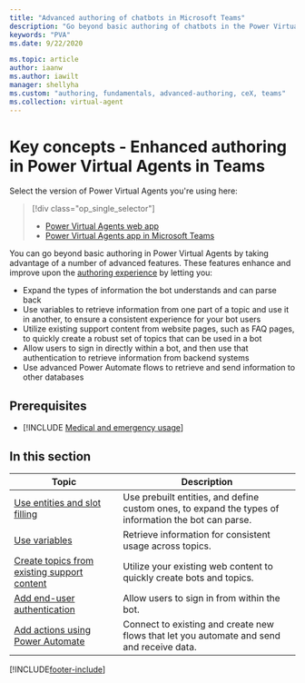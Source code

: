```yaml
---
title: "Advanced authoring of chatbots in Microsoft Teams"
description: "Go beyond basic authoring of chatbots in the Power Virtual Agents app in Microsoft Teams."
keywords: "PVA"
ms.date: 9/22/2020

ms.topic: article
author: iaanw
ms.author: iawilt
manager: shellyha
ms.custom: "authoring, fundamentals, advanced-authoring, ceX, teams"
ms.collection: virtual-agent
---
```


# Key concepts - Enhanced authoring in Power Virtual Agents in Teams

Select the version of Power Virtual Agents you're using here:

> [!div class="op_single_selector"]
>
> - [Power Virtual Agents web app](../advanced-fundamentals.md)
> - [Power Virtual Agents app in Microsoft Teams](advanced-fundamentals-teams.md)

You can go beyond basic authoring in Power Virtual Agents by taking advantage of a number of advanced features. These features enhance and improve upon the [authoring experience](authoring-fundamentals-teams.md) by letting you:

- Expand the types of information the bot understands and can parse back
- Use variables to retrieve information from one part of a topic and use it in another, to ensure a consistent experience for your bot users
- Utilize existing support content from website pages, such as FAQ pages, to quickly create a robust set of topics that can be used in a bot
- Allow users to sign in directly within a bot, and then use that authentication to retrieve information from backend systems
- Use advanced Power Automate flows to retrieve and send information to other databases

## Prerequisites

- [!INCLUDE [Medical and emergency usage](includes/pva-usage-limitations-teams.md)]

## In this section

| Topic                                                                                   | Description                                                                                          |
| --------------------------------------------------------------------------------------- | ---------------------------------------------------------------------------------------------------- |
| [Use entities and slot filling](advanced-entities-slot-filling-teams.md)                | Use prebuilt entities, and define custom ones, to expand the types of information the bot can parse. |
| [Use variables](authoring-variables-teams.md)                                           | Retrieve information for consistent usage across topics.                                             |
| [Create topics from existing support content](advanced-create-topics-from-web-teams.md) | Utilize your existing web content to quickly create bots and topics.                                 |
| [Add end-user authentication](advanced-end-user-authentication-teams.md)                | Allow users to sign in from within the bot.                                                          |
| [Add actions using Power Automate](advanced-flow-teams.md)                              | Connect to existing and create new flows that let you automate and send and receive data.            |

[!INCLUDE[footer-include](../includes/footer-banner.md)]
